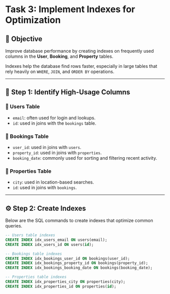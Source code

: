 # Task 3: Implement Indexes for Optimization

## 🎯 Objective
Improve database performance by creating indexes on frequently used columns in the **User**, **Booking**, and **Property** tables.

Indexes help the database find rows faster, especially in large tables that rely heavily on `WHERE`, `JOIN`, and `ORDER BY` operations.

---

## 🧩 Step 1: Identify High-Usage Columns

### 🔹 Users Table
- `email`: often used for login and lookups.
- `id`: used in joins with the `bookings` table.

### 🔹 Bookings Table
- `user_id`: used in joins with `users`.
- `property_id`: used in joins with `properties`.
- `booking_date`: commonly used for sorting and filtering recent activity.

### 🔹 Properties Table
- `city`: used in location-based searches.
- `id`: used in joins with `bookings`.

---

## ⚙️ Step 2: Create Indexes

Below are the SQL commands to create indexes that optimize common queries.

```sql
-- Users table indexes
CREATE INDEX idx_users_email ON users(email);
CREATE INDEX idx_users_id ON users(id);

-- Bookings table indexes
CREATE INDEX idx_bookings_user_id ON bookings(user_id);
CREATE INDEX idx_bookings_property_id ON bookings(property_id);
CREATE INDEX idx_bookings_booking_date ON bookings(booking_date);

-- Properties table indexes
CREATE INDEX idx_properties_city ON properties(city);
CREATE INDEX idx_properties_id ON properties(id);
